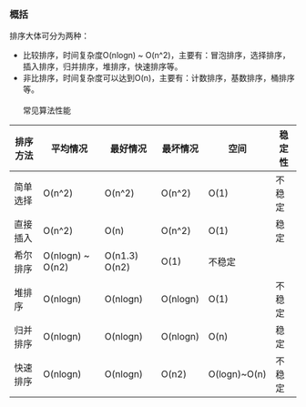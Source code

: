 ### 概括
排序大体可分为两种：
* 比较排序，时间复杂度O(nlogn) ~ O(n^2)，主要有：冒泡排序，选择排序，插入排序，归并排序，堆排序，快速排序等。
* 非比排序，时间复杂度可以达到O(n)，主要有：计数排序，基数排序，桶排序等。
<br></br>
常见算法性能
  
| 排序方法 | 平均情况 | 最好情况 | 最坏情况 | 空间 | 稳定性 |  
|---------|--------|---------|--------|-----|-------|
| 简单选择 | O(n^2) | O(n^2) | O(n^2) | O(1) | 不稳定 | 
| 直接插入 | O(n^2) | O(n) | O(n^2) | O(1) | 稳定 | 
| 希尔排序 |	O(nlogn) ~ O(n2) |	O(n1.3)	O(n2) |	O(1) |	不稳定 |
| 堆排序	 |O(nlogn) |	O(nlogn) |	O(nlogn) |	O(1) |	不稳定 |
| 归并排序 |	O(nlogn) |	O(nlogn) |	O(nlogn) |	O(n) |	稳定 |
| 快速排序 |	O(nlogn) |	O(nlogn) |	O(n2) |	O(logn)~O(n) |	不稳定 |
